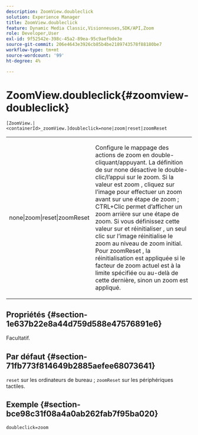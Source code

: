 ```yaml
---
description: ZoomView.doubleclick
solution: Experience Manager
title: ZoomView.doubleclick
feature: Dynamic Media Classic,Visionneuses,SDK/API,Zoom
role: Developer,User
exl-id: 9f52542e-398c-45a2-89ea-95c9aefbde3e
source-git-commit: 206e4643e3926cb85b4be2189743578f88180be7
workflow-type: tm+mt
source-wordcount: '99'
ht-degree: 4%

---
```


# ZoomView.doubleclick{#zoomview-doubleclick}

`[ZoomView.|<containerId>_zoomView.]doubleclick=none|zoom|reset|zoomReset`

<table id="table_E314540D347D47699C04EB80D20C0721"> 
 <tbody> 
  <tr> 
   <td colname="col1"> <p> <span class="codeph"> none|zoom|reset|zoomReset  </span> </p> </td> 
   <td colname="col2"> <p> Configure le mappage des actions de zoom en double-cliquant/appuyant. La définition de sur <span class="codeph"> none </span> désactive le double-clic/l’appui sur le zoom. Si la valeur est <span class="codeph"> zoom </span>, cliquez sur l’image pour effectuer un zoom avant sur une étape de zoom ; CTRL+Clic permet d’afficher un zoom arrière sur une étape de zoom. Si vous définissez cette valeur sur <span class="codeph"> et réinitialiser </span>, un seul clic sur l’image réinitialise le zoom au niveau de zoom initial. Pour <span class="codeph"> zoomReset </span>, la réinitialisation est appliquée si le facteur de zoom actuel est à la limite spécifiée ou au-delà de cette dernière, sinon un zoom est appliqué. </p> </td> 
  </tr> 
 </tbody> 
</table>

## Propriétés {#section-1e637b22e8a44d759d588e47576891e6}

Facultatif.

## Par défaut {#section-71fb773f814649b2885aefee68073641}

`reset` sur les ordinateurs de bureau ;  `zoomReset` sur les périphériques tactiles.

## Exemple {#section-bce98c31f08a4a0ab262fab7f95ba020}

`doubleclick=zoom`

